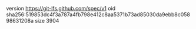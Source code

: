 version https://git-lfs.github.com/spec/v1
oid sha256:519853dc4f3a787a4fb798e412c8aa5371b73ad85030da9ebb8c05898631208a
size 3904
